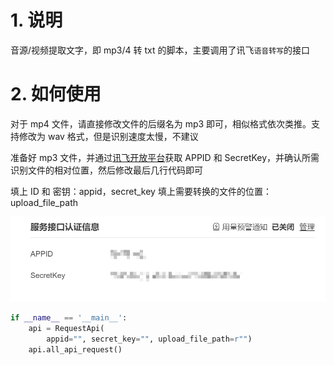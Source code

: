 # 1. 说明

音源/视频提取文字，即 mp3/4 转 txt 的脚本，主要调用了讯飞`语音转写`的接口

# 2. 如何使用

对于 mp4 文件，请直接修改文件的后缀名为 mp3 即可，相似格式依次类推。支持修改为 wav 格式，但是识别速度太慢，不建议

准备好 mp3 文件，并通过[讯飞开放平台](https://www.xfyun.cn)获取 APPID 和 SecretKey，并确认所需识别文件的相对位置，然后修改最后几行代码即可

填上 ID 和 密钥：appid，secret_key
填上需要转换的文件的位置：upload_file_path

![avatar](README_fig/1.jpg)

```python
if __name__ == '__main__':
    api = RequestApi(
        appid="", secret_key="", upload_file_path=r"")
    api.all_api_request()
```
